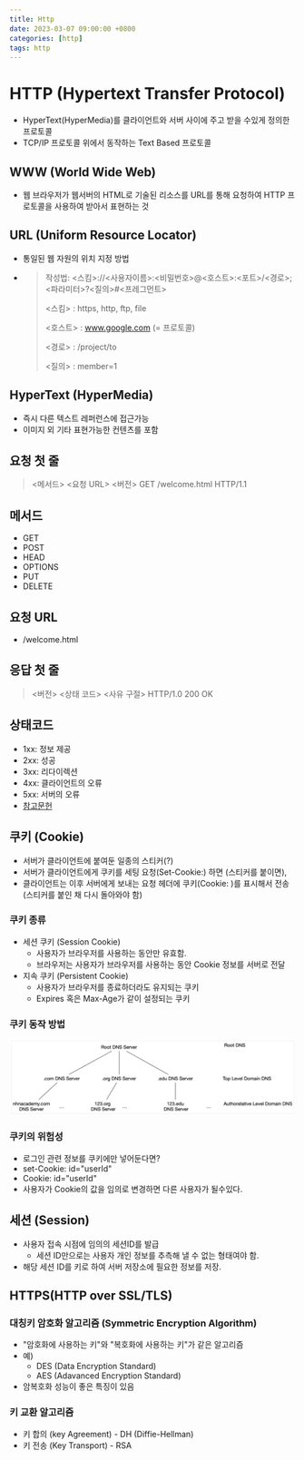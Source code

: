 ```yaml
---
title: Http
date: 2023-03-07 09:00:00 +0800
categories: [http]
tags: http
---
```


# HTTP (Hypertext Transfer Protocol)
- HyperText(HyperMedia)를 클라이언트와 서버 사이에 주고 받을 수있게 정의한 프로토콜
- TCP/IP 프로토콜 위에서 동작하는 Text Based 프로토콜

## WWW (World Wide Web)
- 웹 브라우저가 웹서버의 HTML로 기술된 리소스를 URL를 통해 요청하여 HTTP 프로토콜을 사용하여 받아서 표현하는 것

## URL (Uniform Resource Locator)
- 통일된 웹 자원의 위치 지정 방법
- > 작성법: <스킴>://<사용자이름>:<비밀번호>@<호스트>:<포트>/<경로>;<파라미터>?<질의>#<프레그먼트>
  >
  > <스킴> : https, http, ftp, file
  >
  > <호스트> : www.google.com (= 프로토콜)
  >
  > <경로> : /project/to
  >
  > <질의> : member=1

## HyperText (HyperMedia)
- 즉시 다른 텍스트 레퍼런스에 접근가능
- 이미지 외 기타 표현가능한 컨텐츠를 포함

## 요청 첫 줄

> <메서드> <요청 URL> <버전>
> GET /welcome.html HTTP/1.1

## 메서드
- GET
- POST
- HEAD
- OPTIONS
- PUT
- DELETE

## 요청 URL
- /welcome.html

## 응답 첫 줄

> <버전> <상태 코드> <사유 구절>
> HTTP/1.0 200 OK

## 상태코드
- 1xx: 정보 제공
- 2xx: 성공
- 3xx: 리다이렉션
- 4xx: 클라이언트의 오류
- 5xx: 서버의 오류
- [참고문헌](https://ko.wikipedia.org/wiki/HTTP_%EC%83%81%ED%83%9C_%EC%BD%94%EB%93%9C)

## 쿠키 (Cookie)

- 서버가 클라이언트에 붙여둔 일종의 스티커(?)
- 서버가 클라이언트에게 쿠키를 세팅 요청(Set-Cookie:) 하면 (스티커를 붙이면),
- 클라이언트는 이후 서버에게 보내는 요청 헤더에 쿠키(Cookie: )를 표시해서 전송 (스티커를 붙인 채 다시 돌아와야 함)

### 쿠키 종류

- 세션 쿠키 (Session Cookie)
  - 사용자가 브라우저를 사용하는 동안만 유효함.
  - 브라우저는 사용자가 브라우저를 사용하는 동안 Cookie 정보를 서버로 전달
- 지속 쿠키 (Persistent Cookie)
  - 사용자가 브라우저를 종료하더라도 유지되는 쿠키
  - Expires 혹은 Max-Age가 같이 설정되는 쿠키

### 쿠키 동작 방법

<img src="/images/layout/2.png">

### 쿠키의 위험성

- 로그인 관련 정보를 쿠키에만 넣어둔다면?
- set-Cookie: id="userId"
- Cookie: id="userId"
- 사용자가 Cookie의 값을 임의로 변경하면 다른 사용자가 될수있다.

## 세션 (Session)

- 사용자 접속 시점에 임의의 세션ID를 발급
  - 세션 ID만으로는 사용자 개인 정보를 추측해 낼 수 없는 형태여야 함.
- 해당 세션 ID를 키로 하여 서버 저장소에 필요한 정보를 저장.

## HTTPS(HTTP over SSL/TLS)

### 대칭키 암호화 알고리즘 (Symmetric Encryption Algorithm)

- "암호화에 사용하는 키"와 "복호화에 사용하는 키"가 같은 알고리즘
- 예)
  - DES (Data Encryption Standard)
  - AES (Adavanced Encryption Standard)
- 암복호화 성능이 좋은 특징이 있음

### 키 교환 알고리즘
- 키 합의 (key Agreement) - DH (Diffie-Hellman)
- 키 전송 (Key Transport) - RSA

